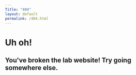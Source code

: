 ```yaml
---
Title: "404"
layout: default
permalink: /404.html
---
```


# Uh oh!
## You've broken the lab website! Try going somewhere else.
